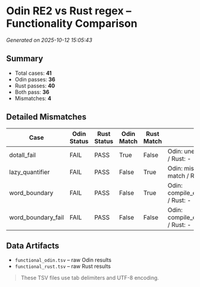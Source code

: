 # Odin RE2 vs Rust regex – Functionality Comparison

_Generated on 2025-10-12 15:05:43_

## Summary
- Total cases: **41**
- Odin passes: **36**
- Rust passes: **40**
- Both pass: **36**
- Mismatches: **4**

## Detailed Mismatches

| Case | Odin Status | Rust Status | Odin Match | Rust Match | Notes |
|------|-------------|-------------|------------|------------|-------|
| dotall_fail | FAIL | PASS | True | False | Odin: unexpected match / Rust: - |
| lazy_quantifier | FAIL | PASS | False | True | Odin: missing expected match / Rust: - |
| word_boundary | FAIL | PASS | False | True | Odin: compile_error:ParseError / Rust: - |
| word_boundary_fail | FAIL | PASS | False | False | Odin: compile_error:ParseError / Rust: - |

## Data Artifacts
- `functional_odin.tsv` – raw Odin results
- `functional_rust.tsv` – raw Rust results

> These TSV files use tab delimiters and UTF-8 encoding.
